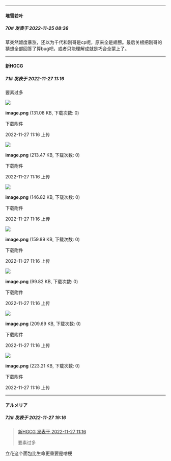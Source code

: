 

*****

####  堆雪若叶  
##### 70#       发表于 2022-11-25 08:36

草突然姬度暴涨，还以为千代和刚哥是cp呢，原来全是翅膀。最后关根把刚哥的猜想全部回答了算bug吧，或者只能理解成就是巧合全蒙上了。



*****

####  新HGCG  
##### 71#       发表于 2022-11-27 11:16

要素过多

<img src="https://img.saraba1st.com/forum/202211/27/111605c35jldjv11c3kodz.png" referrerpolicy="no-referrer">

<strong>image.png</strong> (131.08 KB, 下载次数: 0)

下载附件

2022-11-27 11:16 上传

<img src="https://img.saraba1st.com/forum/202211/27/111611sp3htk382v8vh4xv.png" referrerpolicy="no-referrer">

<strong>image.png</strong> (213.47 KB, 下载次数: 0)

下载附件

2022-11-27 11:16 上传

<img src="https://img.saraba1st.com/forum/202211/27/111617szp5lv3nvs00jilz.png" referrerpolicy="no-referrer">

<strong>image.png</strong> (146.82 KB, 下载次数: 0)

下载附件

2022-11-27 11:16 上传

<img src="https://img.saraba1st.com/forum/202211/27/111623o95vwa2a0t9n48wn.png" referrerpolicy="no-referrer">

<strong>image.png</strong> (159.89 KB, 下载次数: 0)

下载附件

2022-11-27 11:16 上传

<img src="https://img.saraba1st.com/forum/202211/27/111630b3cw44349e3rw7wx.png" referrerpolicy="no-referrer">

<strong>image.png</strong> (99.82 KB, 下载次数: 0)

下载附件

2022-11-27 11:16 上传

<img src="https://img.saraba1st.com/forum/202211/27/111636eju72c820hq2u8rt.png" referrerpolicy="no-referrer">

<strong>image.png</strong> (209.69 KB, 下载次数: 0)

下载附件

2022-11-27 11:16 上传

<img src="https://img.saraba1st.com/forum/202211/27/111642cq6uxn6uqzyluxnn.png" referrerpolicy="no-referrer">

<strong>image.png</strong> (223.21 KB, 下载次数: 0)

下载附件

2022-11-27 11:16 上传



*****

####  アルメリア  
##### 72#       发表于 2022-11-27 19:16

<blockquote><a href="httphttps://bbs.saraba1st.com/2b/forum.php?mod=redirect&amp;goto=findpost&amp;pid=58639759&amp;ptid=2060089" target="_blank">新HGCG 发表于 2022-11-27 11:16</a>

要素过多</blockquote>
立花这个面包比生命更重要是啥梗

